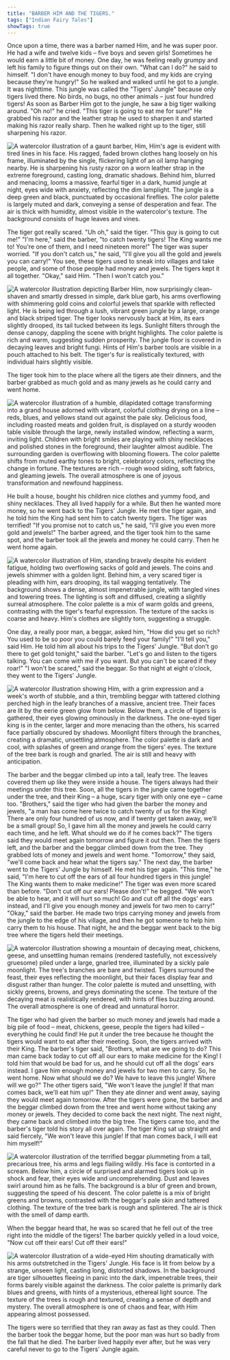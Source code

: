 ```yaml
---
title: "BARBER HÍM AND THE TIGERS."
tags: ["Indian Fairy Tales"]
showTags: true
---
```


Once upon a time, there was a barber named Hím, and he was super poor. He had a wife and twelve kids – five boys and seven girls! Sometimes he would earn a little bit of money. One day, he was feeling really grumpy and left his family to figure things out on their own. "What can I do?" he said to himself. "I don't have enough money to buy food, and my kids are crying because they're hungry!" So he walked and walked until he got to a jungle. It was nighttime. This jungle was called the "Tigers' Jungle" because only tigers lived there. No birds, no bugs, no other animals – just four hundred tigers! As soon as Barber Hím got to the jungle, he saw a big tiger walking around. "Oh no!" he cried. "This tiger is going to eat me for sure!" He grabbed his razor and the leather strap he used to sharpen it and started making his razor really sharp. Then he walked right up to the tiger, still sharpening his razor.

![A watercolor illustration of a gaunt barber, Hím, Hím's age is evident with tired lines in his face. His ragged, faded brown clothes hang loosely on his frame, illuminated by the single, flickering light of an oil lamp hanging nearby. He is sharpening his rusty razor on a worn leather strap in the extreme foreground, casting long, dramatic shadows. Behind him, blurred and menacing, looms a massive, fearful tiger in a dark, humid jungle at night, eyes wide with anxiety, reflecting the dim lamplight. The jungle is a deep green and black, punctuated by occasional fireflies. The color palette is largely muted and dark, conveying a sense of desperation and fear. The air is thick with humidity, almost visible in the watercolor's texture. The background consists of huge leaves and vines.](/images/image_fairy-tales-barber-hm-and-the-tigers0.png)

The tiger got really scared. "Uh oh," said the tiger. "This guy is going to cut me!" "I'm here," said the barber, "to catch twenty tigers! The King wants me to! You're one of them, and I need nineteen more!" The tiger was super worried. "If you don't catch us," he said, "I'll give you all the gold and jewels you can carry!" You see, these tigers used to sneak into villages and take people, and some of those people had money and jewels. The tigers kept it all together. "Okay," said Hím. "Then I won't catch you."

![A watercolor illustration depicting Barber Hím, now surprisingly clean-shaven and smartly dressed in simple, dark blue garb, his arms overflowing with shimmering gold coins and colorful jewels that sparkle with reflected light. He is being led through a lush, vibrant green jungle by a large, orange and black striped tiger. The tiger looks nervously back at Hím, its ears slightly drooped, its tail tucked between its legs. Sunlight filters through the dense canopy, dappling the scene with bright highlights. The color palette is rich and warm, suggesting sudden prosperity. The jungle floor is covered in decaying leaves and bright fungi. Hints of Hím's barber tools are visible in a pouch attached to his belt. The tiger's fur is realistically textured, with individual hairs slightly visible.](/images/image_fairy-tales-barber-hm-and-the-tigers1.png)

The tiger took him to the place where all the tigers ate their dinners, and the barber grabbed as much gold and as many jewels as he could carry and went home.

![A watercolor illustration of a humble, dilapidated cottage transforming into a grand house adorned with vibrant, colorful clothing drying on a line – reds, blues, and yellows stand out against the pale sky. Delicious food, including roasted meats and golden fruit, is displayed on a sturdy wooden table visible through the large, newly installed window, reflecting a warm, inviting light. Children with bright smiles are playing with shiny necklaces and polished stones in the foreground, their laughter almost audible. The surrounding garden is overflowing with blooming flowers. The color palette shifts from muted earthy tones to bright, celebratory colors, reflecting the change in fortune. The textures are rich – rough wood siding, soft fabrics, and gleaming jewels. The overall atmosphere is one of joyous transformation and newfound happiness.](/images/image_fairy-tales-barber-hm-and-the-tigers2.png)

He built a house, bought his children nice clothes and yummy food, and shiny necklaces. They all lived happily for a while. But then he wanted more money, so he went back to the Tigers' Jungle. He met the tiger again, and he told him the King had sent him to catch twenty tigers. The tiger was terrified! "If you promise not to catch us," he said, "I'll give you even more gold and jewels!" The barber agreed, and the tiger took him to the same spot, and the barber took all the jewels and money he could carry. Then he went home again.

![A watercolor illustration of Hím, standing bravely despite his evident fatigue, holding two overflowing sacks of gold and jewels. The coins and jewels shimmer with a golden light. Behind him, a very scared tiger is pleading with him, ears drooping, its tail wagging tentatively. The background shows a dense, almost impenetrable jungle, with tangled vines and towering trees. The lighting is soft and diffused, creating a slightly surreal atmosphere. The color palette is a mix of warm golds and greens, contrasting with the tiger's fearful expression. The texture of the sacks is coarse and heavy. Hím's clothes are slightly torn, suggesting a struggle.](/images/image_fairy-tales-barber-hm-and-the-tigers4.png)

One day, a really poor man, a beggar, asked him, "How did you get so rich? You used to be so poor you could barely feed your family!" "I'll tell you," said Hím. He told him all about his trips to the Tigers' Jungle. "But don't go there to get gold tonight," said the barber. "Let's go and listen to the tigers talking. You can come with me if you want. But you can't be scared if they roar!" "I won't be scared," said the beggar. So that night at eight o'clock, they went to the Tigers' Jungle.

![A watercolor illustration showing Hím, with a grim expression and a week's worth of stubble, and a thin, trembling beggar with tattered clothing perched high in the leafy branches of a massive, ancient tree. Their faces are lit by the eerie green glow from below. Below them, a circle of tigers is gathered, their eyes glowing ominously in the darkness. The one-eyed tiger king is in the center, larger and more menacing than the others, his scarred face partially obscured by shadows. Moonlight filters through the branches, creating a dramatic, unsettling atmosphere. The color palette is dark and cool, with splashes of green and orange from the tigers' eyes. The texture of the tree bark is rough and gnarled. The air is still and heavy with anticipation.](/images/image_fairy-tales-barber-hm-and-the-tigers3.png)

The barber and the beggar climbed up into a tall, leafy tree. The leaves covered them up like they were inside a house. The tigers always had their meetings under this tree. Soon, all the tigers in the jungle came together under the tree, and their King – a huge, scary tiger with only one eye – came too. "Brothers," said the tiger who had given the barber the money and jewels, "a man has come here twice to catch twenty of us for the King! There are only four hundred of us now, and if twenty get taken away, we'll be a small group! So, I gave him all the money and jewels he could carry each time, and he left. What should we do if he comes back?" The tigers said they would meet again tomorrow and figure it out then. Then the tigers left, and the barber and the beggar climbed down from the tree. They grabbed lots of money and jewels and went home. "Tomorrow," they said, "we'll come back and hear what the tigers say." The next day, the barber went to the Tigers' Jungle by himself. He met his tiger again. "This time," he said, "I'm here to cut off the ears of all four hundred tigers in this jungle! The King wants them to make medicine!" The tiger was even more scared than before. "Don't cut off our ears! Please don't!" he begged. "We won't be able to hear, and it will hurt so much! Go and cut off all the dogs' ears instead, and I'll give you enough money and jewels for two men to carry!" "Okay," said the barber. He made two trips carrying money and jewels from the jungle to the edge of his village, and then he got someone to help him carry them to his house. That night, he and the beggar went back to the big tree where the tigers held their meetings.

![A watercolor illustration showing a mountain of decaying meat, chickens, geese, and unsettling human remains (rendered tastefully, not excessively gruesome) piled under a large, gnarled tree, illuminated by a sickly pale moonlight. The tree's branches are bare and twisted. Tigers surround the feast, their eyes reflecting the moonlight, but their faces display fear and disgust rather than hunger. The color palette is muted and unsettling, with sickly greens, browns, and greys dominating the scene. The texture of the decaying meat is realistically rendered, with hints of flies buzzing around. The overall atmosphere is one of dread and unnatural horror.](/images/image_fairy-tales-barber-hm-and-the-tigers5.png)

The tiger who had given the barber so much money and jewels had made a big pile of food – meat, chickens, geese, people the tigers had killed – everything he could find! He put it under the tree because he thought the tigers would want to eat after their meeting. Soon, the tigers arrived with their King. The barber's tiger said, "Brothers, what are we going to do? This man came back today to cut off all our ears to make medicine for the King! I told him that would be bad for us, and he should cut off all the dogs' ears instead. I gave him enough money and jewels for two men to carry. So, he went home. Now what should we do? We have to leave this jungle! Where will we go?" The other tigers said, "We won't leave the jungle! If that man comes back, we'll eat him up!" Then they ate dinner and went away, saying they would meet again tomorrow. After the tigers were gone, the barber and the beggar climbed down from the tree and went home without taking any money or jewels. They decided to come back the next night. The next night, they came back and climbed into the big tree. The tigers came too, and the barber's tiger told his story all over again. The tiger King sat up straight and said fiercely, "We won't leave this jungle! If that man comes back, I will eat him myself!"

![A watercolor illustration of the terrified beggar plummeting from a tall, precarious tree, his arms and legs flailing wildly. His face is contorted in a scream. Below him, a circle of surprised and alarmed tigers look up in shock and fear, their eyes wide and uncomprehending. Dust and leaves swirl around him as he falls. The background is a blur of green and brown, suggesting the speed of his descent. The color palette is a mix of bright greens and browns, contrasted with the beggar's pale skin and tattered clothing. The texture of the tree bark is rough and splintered. The air is thick with the smell of damp earth.](/images/image_fairy-tales-barber-hm-and-the-tigers6.png)

When the beggar heard that, he was so scared that he fell out of the tree right into the middle of the tigers! The barber quickly yelled in a loud voice, "Now cut off their ears! Cut off their ears!"

![A watercolor illustration of a wide-eyed Hím shouting dramatically with his arms outstretched in the Tigers' Jungle. His face is lit from below by a strange, unseen light, casting long, distorted shadows. In the background are tiger silhouettes fleeing in panic into the dark, impenetrable trees, their forms barely visible against the darkness. The color palette is primarily dark blues and greens, with hints of a mysterious, ethereal light source. The texture of the trees is rough and textured, creating a sense of depth and mystery. The overall atmosphere is one of chaos and fear, with Hím appearing almost possessed.](/images/image_fairy-tales-barber-hm-and-the-tigers7.png)

The tigers were so terrified that they ran away as fast as they could. Then the barber took the beggar home, but the poor man was hurt so badly from the fall that he died. The barber lived happily ever after, but he was very careful never to go to the Tigers' Jungle again.